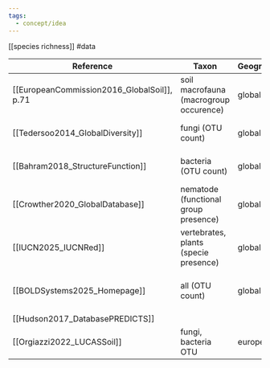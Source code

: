 ```yaml
---
tags:
  - concept/idea
---
```

[[species richness]]
#data

| Reference                        | Taxon                                  | Geography | data        | Used in                                                              | Comment                                    |
| -------------------------------- | -------------------------------------- | --------- | ----------- | -------------------------------------------------------------------- | ------------------------------------------ |
| [[EuropeanCommission2016_GlobalSoil]], p.71 | soil macrofauna (macrogroup occurence) | global    | 0.5° raster | [[Cameron2019_GlobalMismatches]]                                     | not species but macrogroup                 |
| [[Tedersoo2014_GlobalDiversity]] | fungi (OTU count)                      | global    | 0.3° raster | [[Cameron2019_GlobalMismatches]]                                     | [[operational taxonomic unit\|OTU]]        |
| [[Bahram2018_StructureFunction]] | bacteria (OTU count)                   | global    | 0.5° raster | [[Cameron2019_GlobalMismatches]]                                     | [[operational taxonomic unit\|OTU]]        |
| [[Crowther2020_GlobalDatabase]]  | nematode (functional group presence)   | global    | points      | [[VanDenHoogen2019_SoilNematode]], [[Burg2025_nematode_exploration]] | not species but functional group           |
| [[IUCN2025_IUCNRed]]             | vertebrates, plants (specie presence)  | global    | shp         | [[Scherer2023_BiodiversityImpact]] and many others                   | gives location, vulnerability              |
| [[BOLDSystems2025_Homepage]]     | all (OTU count)                        | global    | points      | [[Jabot2025_UseMassive]]                                             | [[operational taxonomic unit\|OTU]] (bins) |
| [[Hudson2017_DatabasePREDICTS]]  |                                        |           |             |                                                                      | [[PREDICTS]]                               |
| [[Orgiazzi2022_LUCASSoil]]       | fungi, bacteria OTU                    | europe    | points      |                                                                      |                                            |
